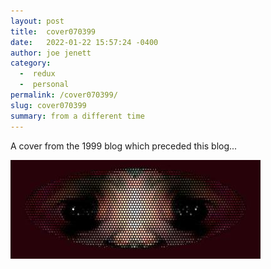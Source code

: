 ```yaml
---
layout: post
title:  cover070399
date:   2022-01-22 15:57:24 -0400
author: joe jenett
category:
  -  redux
  -  personal
permalink: /cover070399/
slug: cover070399
summary: from a different time
---
```

<p>A cover from the 1999  blog which preceded this blog...</p>
<p><img src="/images/070399.jpg" width="400" alt="" /> </p>

<a href="https://brid.gy/publish/twitter"></a>
<data class="p-bridgy-omit-link" value="false"></data>
